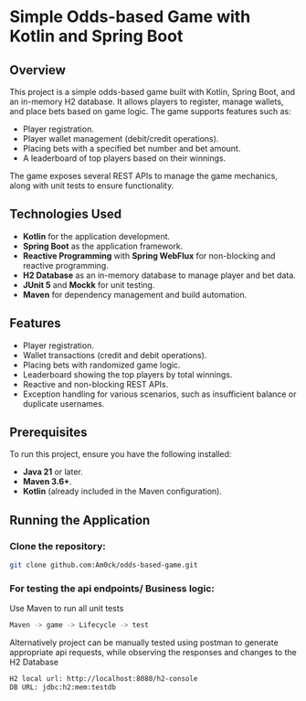 # Simple Odds-based Game with Kotlin and Spring Boot

## Overview
This project is a simple odds-based game built with Kotlin, Spring Boot, and an in-memory H2 database. It allows players to register, manage wallets, and place bets based on game logic. The game supports features such as:
- Player registration.
- Player wallet management (debit/credit operations).
- Placing bets with a specified bet number and bet amount.
- A leaderboard of top players based on their winnings.

The game exposes several REST APIs to manage the game mechanics, along with unit tests to ensure functionality.

## Technologies Used
- **Kotlin** for the application development.
- **Spring Boot** as the application framework.
- **Reactive Programming** with **Spring WebFlux** for non-blocking and reactive programming.
- **H2 Database** as an in-memory database to manage player and bet data.
- **JUnit 5** and **Mockk** for unit testing.
- **Maven** for dependency management and build automation.

## Features
- Player registration.
- Wallet transactions (credit and debit operations).
- Placing bets with randomized game logic.
- Leaderboard showing the top players by total winnings.
- Reactive and non-blocking REST APIs.
- Exception handling for various scenarios, such as insufficient balance or duplicate usernames.

## Prerequisites
To run this project, ensure you have the following installed:
- **Java 21** or later.
- **Maven 3.6+**.
- **Kotlin** (already included in the Maven configuration).

## Running the Application

### Clone the repository:
```bash
git clone github.com:Am0ck/odds-based-game.git
```
### For testing the api endpoints/ Business logic:
Use Maven to run all unit tests  
```bash
Maven -> game -> Lifecycle -> test
```
Alternatively project can be manually tested using postman to generate appropriate api requests, while observing the responses and changes to the H2 Database
```bash
H2 local url: http://localhost:8080/h2-console
DB URL: jdbc:h2:mem:testdb
```

